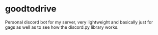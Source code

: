 # goodtodrive
Personal discord bot for my server, very lightweight and basically just for gags as well as to see how the discord.py library works.